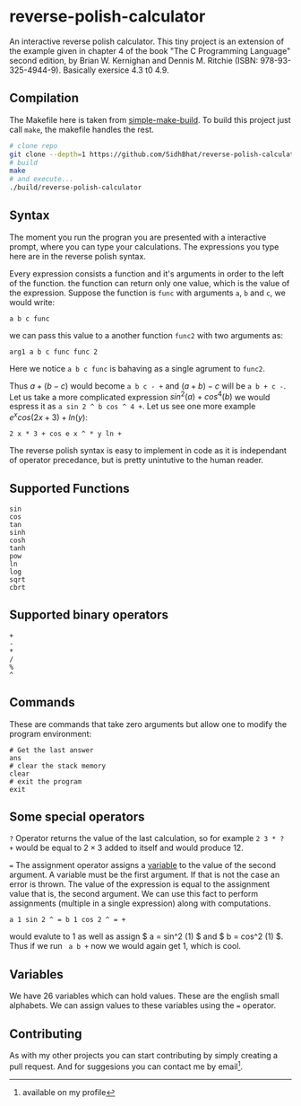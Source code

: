# reverse-polish-calculator

An interactive reverse polish calculator. This tiny project is an extension of the example
given in chapter 4 of the book "The C Programming Language" second edition, by Brian W. Kernighan
and Dennis M. Ritchie \(ISBN: 978-93-325-4944-9\). Basically exersice 4.3 t0 4.9.

## Compilation

The Makefile here is taken from [simple-make-build](https://github.com/SidhBhat/simple-make-build).
To build this project just call `make`, the makefile handles the rest.

```bash
# clone repo
git clone --depth=1 https://github.com/SidhBhat/reverse-polish-calculator
# build
make
# and execute...
./build/reverse-polish-calculator
```
## Syntax

The moment you run the progran you are presented with a interactive prompt, where you can type
your calculations. The expressions you type here are in the reverse polish syntax.

Every expression consists a function and it's arguments in order to the left of the function.
the function can return only one value, which is the value of the expression. Suppose the function
is `func` with arguments `a`, `b` and `c`, we would write:

```
a b c func
```

we can pass this value to a another function `func2` with two arguments as:

```
arg1 a b c func func 2
```

Here we notice `a b c func` is bahaving as a single agrument to `func2`.

Thus $a + (b - c)$ would become `a b c - +` and $(a + b) - c$ will be `a b + c -`. Let us take a more
complicated expression $sin^2(a) + cos^4(b)$ we would espress it as `a sin 2 ^ b cos ^ 4 +`. Let us see
one more example $e^x cos(2x + 3) + ln(y)$:

```
2 x * 3 + cos e x ^ * y ln +
```

The reverse polish syntax is easy to implement in code as it is independant of operator precedance, but is pretty
unintutive to the human reader.

## Supported Functions

```
sin
cos
tan
sinh
cosh
tanh
pow
ln
log
sqrt
cbrt
```

## Supported binary operators

```
+
-
*
/
%
^
```

## Commands

These are commands that take zero arguments but allow one to modify the program environment:

```
# Get the last answer
ans
# clear the stack memory
clear
# exit the program
exit
```

## Some special operators

`?` Operator returns the value of the last calculation, so for example `2 3 * ? +` would be
equal to $2 \times 3$ added to itself and would produce $12$.

`=` The assignment operator assigns a [variable](#variables) to the value of the second argument. A variable must be the first argument.
If that is not the case an error is thrown. The value of the expression is equal to the assignment value that is, the
second argument. We can use this fact to perform assignments (multiple in a single expression) along with computations.


```
a 1 sin 2 ^ = b 1 cos 2 ^ = +
```

would evalute to $1$ as well as assign $ a = sin^2 (1) $ and $ b = cos^2 (1) $. Thus if we run ` a b +` now we would again
get  $1$, which is cool.

## Variables

We have 26 variables which can hold values. These are the english small alphabets. We can assign values to these variables
using the `=` operator. 

## Contributing

As with my other projects you can start contributing by simply creating a pull request. And for suggesions you can contact me by email[^1].

[^1]:available on my profile
